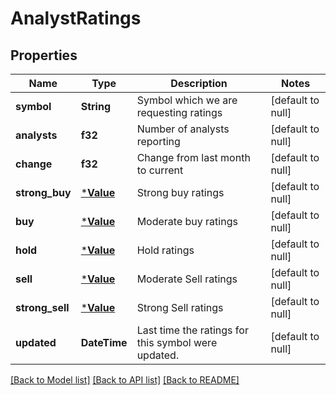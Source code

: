 # AnalystRatings

## Properties
Name | Type | Description | Notes
------------ | ------------- | ------------- | -------------
**symbol** | **String** | Symbol which we are requesting ratings | [default to null]
**analysts** | **f32** | Number of analysts reporting | [default to null]
**change** | **f32** | Change from last month to current | [default to null]
**strong_buy** | [***Value**](Value.md) | Strong buy ratings | [default to null]
**buy** | [***Value**](Value.md) | Moderate buy ratings | [default to null]
**hold** | [***Value**](Value.md) | Hold ratings | [default to null]
**sell** | [***Value**](Value.md) | Moderate Sell ratings | [default to null]
**strong_sell** | [***Value**](Value.md) | Strong Sell ratings | [default to null]
**updated** | **DateTime<Utc>** | Last time the ratings for this symbol were updated. | [default to null]

[[Back to Model list]](../README.md#documentation-for-models) [[Back to API list]](../README.md#documentation-for-api-endpoints) [[Back to README]](../README.md)

